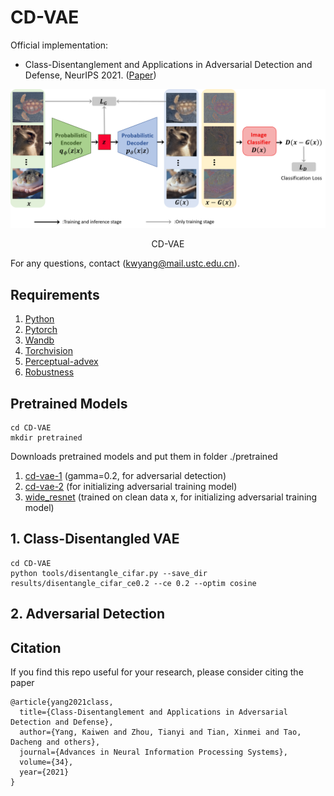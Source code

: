 # CD-VAE

Official implementation:
- Class-Disentanglement and Applications in Adversarial Detection and Defense, NeurIPS 2021. ([Paper](https://openreview.net/pdf?id=jFMzBeLyTc0))

<div align="center">
  <img src="cd_vae.png" width="1000px" />
  <p>CD-VAE</p>
</div>

For any questions, contact (kwyang@mail.ustc.edu.cn).

## Requirements

1. [Python](https://www.python.org/)
2. [Pytorch](https://pytorch.org/)
3. [Wandb](https://wandb.ai/site)
4. [Torchvision](https://pytorch.org/vision/stable/index.html)
5. [Perceptual-advex](https://github.com/cassidylaidlaw/perceptual-advex)
6. [Robustness](https://github.com/MadryLab/robustness)

## Pretrained Models
```
cd CD-VAE
mkdir pretrained
```
Downloads pretrained models and put them in folder ./pretrained
1. [cd-vae-1](https://drive.google.com/file/d/1I2yuYQGEYRgqd1oQazq6goDbU2nwUvU_/view?usp=sharing) (gamma=0.2, for adversarial detection)
2. [cd-vae-2](https://drive.google.com/file/d/1I2yuYQGEYRgqd1oQazq6goDbU2nwUvU_/view?usp=sharing) (for initializing adversarial training model)
3. [wide_resnet](https://drive.google.com/file/d/1I2yuYQGEYRgqd1oQazq6goDbU2nwUvU_/view?usp=sharing) (trained on clean data x, for initializing adversarial training model)

## 1. Class-Disentangled VAE
```
cd CD-VAE
python tools/disentangle_cifar.py --save_dir results/disentangle_cifar_ce0.2 --ce 0.2 --optim cosine
```

## 2. Adversarial Detection

## Citation

If you find this repo useful for your research, please consider citing the paper
```
@article{yang2021class,
  title={Class-Disentanglement and Applications in Adversarial Detection and Defense},
  author={Yang, Kaiwen and Zhou, Tianyi and Tian, Xinmei and Tao, Dacheng and others},
  journal={Advances in Neural Information Processing Systems},
  volume={34},
  year={2021}
}
```
